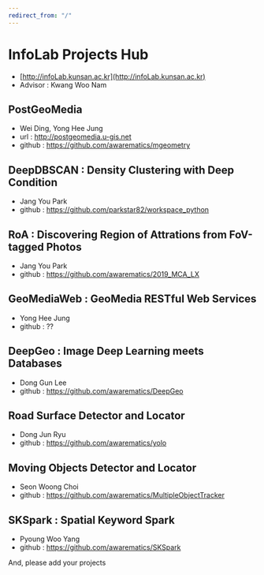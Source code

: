 ```yaml
---
redirect_from: "/"
---
```



# InfoLab Projects Hub
- [http://infoLab.kunsan.ac.kr](http://infoLab.kunsan.ac.kr)
- Advisor : Kwang Woo Nam

## PostGeoMedia
- Wei Ding, Yong Hee Jung
- url : http://postgeomedia.u-gis.net
- github : https://github.com/awarematics/mgeometry

## DeepDBSCAN : Density Clustering with Deep Condition
- Jang You Park
- github : https://github.com/parkstar82/workspace_python

## RoA : Discovering Region of Attrations from FoV-tagged Photos
- Jang You Park
- github : https://github.com/awarematics/2019_MCA_LX

## GeoMediaWeb : GeoMedia RESTful Web Services
- Yong Hee Jung
- github : ??
 
## DeepGeo : Image Deep Learning meets Databases
- Dong Gun Lee
- github : https://github.com/awarematics/DeepGeo
 
## Road Surface Detector and Locator
- Dong Jun Ryu
- github : https://github.com/awarematics/yolo
 
## Moving Objects Detector and Locator
- Seon Woong Choi
- github : https://github.com/awarematics/MultipleObjectTracker
 
## SKSpark : Spatial Keyword Spark
- Pyoung Woo Yang
- github : https://github.com/awarematics/SKSpark


And, please add your projects
